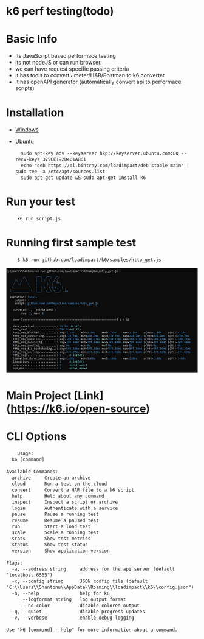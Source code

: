 # k6 perf testing(todo)

# Basic Info 
- Its JavaScript based performace testing 
- its not nodeJS or can run browser. 
- we can have request specific passing criteria 
- it has tools to convert Jmeter/HAR/Postman to k6 converter
- It has openAPI generator (automatically convert api to performace scripts)


# Installation 
- [Windows](https://dl.bintray.com/loadimpact/windows/k6-latest-amd64.msi)
- Ubuntu 

		sudo apt-key adv --keyserver hkp://keyserver.ubuntu.com:80 --recv-keys 379CE192D401AB61
		echo "deb https://dl.bintray.com/loadimpact/deb stable main" | sudo tee -a /etc/apt/sources.list
		sudo apt-get update && sudo apt-get install k6

# Run your test 

		k6 run script.js

# Running first sample test 

		$ k6 run github.com/loadimpact/k6/samples/http_get.js
		
![results](./images/first-test.jpg)


# Main Project [Link] (https://k6.io/open-source)

# CLI Options 

		Usage:
	  k6 [command]

	Available Commands:
	  archive     Create an archive
	  cloud       Run a test on the cloud
	  convert     Convert a HAR file to a k6 script
	  help        Help about any command
	  inspect     Inspect a script or archive
	  login       Authenticate with a service
	  pause       Pause a running test
	  resume      Resume a paused test
	  run         Start a load test
	  scale       Scale a running test
	  stats       Show test metrics
	  status      Show test status
	  version     Show application version

	Flags:
	  -a, --address string     address for the api server (default "localhost:6565")
	  -c, --config string      JSON config file (default "C:\\Users\\Shantonu\\AppData\\Roaming\\loadimpact\\k6\\config.json")
	  -h, --help               help for k6
		  --logformat string   log output format
		  --no-color           disable colored output
	  -q, --quiet              disable progress updates
	  -v, --verbose            enable debug logging

	Use "k6 [command] --help" for more information about a command.